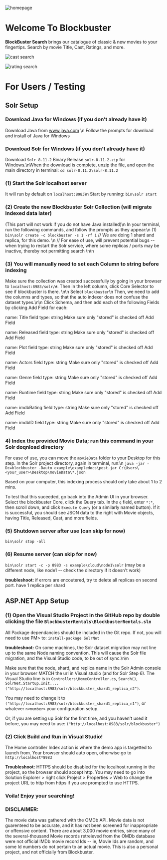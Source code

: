 ![homepage](https://user-images.githubusercontent.com/130514366/233876718-50f12ca1-9c64-40b3-821d-0327be8e4807.PNG)
# Welcome To Blockbuster
**BlockBuster Search** brings our catalogue of classic & new movies to your fingertips.
Search by movie Title, Cast, Ratings, and more.

![cast search](https://user-images.githubusercontent.com/130514366/233876725-1bd122cd-005c-463b-a3bc-4c5367e79562.PNG)

![rating search](https://user-images.githubusercontent.com/130514366/233876731-747f83c7-0aeb-4fc0-8f0c-038ce04f5882.PNG)

# For Users / Testing

## Solr Setup

### Download Java for Windows (if you don't already have it)
Download Java from www.java.com \n
Follow the prompts for download and install of Java for Windows

### Download Solr for Windows (if you don't already have it)
Download `Solr 8.11.2` Binary Release `solr-8.11.2.zip` for Windows.\nWhen the download is complete, unzip the file, and open the main directory in terminal: `cd solr-8.11.2\solr-8.11.2`

### (1) Start the Solr localhost server
It will run by default on `localhost:8983`\n
Start by running: `bin\solr start`

### (2) Create the new Blockbuster Solr Collection (will migrate Indexed data later)
(This part will not work if you do not have Java installed)\n 
In your terminal, run the following commands, and follow the prompts as they appear:\n
(1) `bin\solr create -c blockbuster -s 1 -rf 1`
// We are doing 1 shard and replica, for this demo. \n
// For ease of use,  will prevent potential bugs -- when trying to restart the Solr service, where some replicas / ports may be inactive, thereby not permitting search
\n\n

### (3) You will manually need to set each Column to string before indexing
Make sure the collection was created successfully by going in your browser to `localhost:8983/solr/#`. Then in the left column, click Core Selector to see if blockbuster is there.
\n\n
Select `blockbuster`\n
Then, we need to add the columns and types, so that the auto indexer does not confuse the dataset types.\n\n
Click Schema, and then add each of the following Fields by clicking Add Field for each:


name: Title
field type: string
Make sure only "stored" is checked off
Add Field


name: Released
field type: string
Make sure only "stored" is checked off
Add Field

name: Plot
field type: string
Make sure only "stored" is checked off
Add Field

name: Actors
field type: string
Make sure only "stored" is checked off
Add Field


name: Genre
field type: string
Make sure only "stored" is checked off
Add Field

name: Runtime
field type: string
Make sure only "stored" is checked off
Add Field


name: imdbRating
field type: string
Make sure only "stored" is checked off
Add Field


name: imdbID
field type: string
Make sure only "stored" is checked off
Add Field

### 4) Index the provided Movie Data; run this command in your Solr doqnload directory
For ease of use, you can move the `movieData` folder to your Desktop for this step.
In the Solr project directory, again in terminal, run:\n
`java -jar -Dc=blockbuster -Dauto example\exampledocs\post.jar C:\Users\<your_user>\Desktop\movieData\*.json`

Based on your computer, this indexing process should only take about 1 to 2 mins.

To test that this suceeded, go back into the Admin UI in your browser. Select the blockbuster Core, click the Query tab. In the `q` field, enter `*:*`, then scroll down, and click `Execute Query` (or a similarly named button). If it is successful, you should see JSON data to the right with Movie objects, having Title, Released, Cast, and more fields.

### (5) Shutdown server after use (can skip for now)
`bin\solr stop -all`

### (6) Resume server (can skip for now)
`bin\solr start -c -p 8983 -s example\cloud\node1\solr` (may be a different node, like node1 -- check the directory if it doesn't work)

**troubleshoot:** if errors are encoutered, try to delete all replicas on second port. have 1 replica per shard

## ASP.NET App Setup
### (1) Open the Visual Studio Project in the GitHub repo by double clicking the file `BlockbusterRentals\BlockbusterRentals.sln`
All Package dependancies should be included in the Git repo. If not, you will need to use PM> to: `install-package SolrNet`


**troubleshoot:** On some machines, the Solr dataset migration may not line up to the same Node naming convention. This will cause the Solr file migration, and the Visual Studio code, to be out of sync.\n\n

Make sure that the node, shard, and replica name in the Solr Admin console in your browser MATCH the url in Visual studio (and for Solr Step 6). The Visual Studio line is in `Controllers\HomeController.cs`, `Search()`, `SolrNet.Startup.Init....("http://localhost:8983/solr/blockbuster_shard1_replica_n2")`.

You may need to change it to
`("http://localhost:8983/solr/blockbuster_shard1_replica_n1")`, or whatever `n<number>` your configuration setup.

Or, if you are setting up Solr for the first time, and you haven't used it before, you may need to use:
`("http://localhost:8983/solr/blockbuster")`

### (2) Click Build and Run in Visual Studio!
The Home controller Index action is where the demo app is targetted to launch from. Your browser should auto open, otherwise go to `http://localhost*8983`


**Troubleshoot:** HTTPS should be disabled for the localhost running in the project, so the browser should accept http. You may need to go into Solution Explorer > right click Project > Properties > Web to change the project URL to http from https if you are prompted to use HTTPS.


### Voila! Enjoy your searching!

### DISCLAIMER: 
The movie data was gathered with the OMDb API. Movie data is not guarenteed to be accurate, and it has not been screened for inappropriate or offensive content. There are about 3,000 movie entries, since many of the several-thousand Movie records retreieved from the OMDb database were not official IMDb movie record Ids -- ie, Movie Ids are random, and some Id numbers do not pertain to an actual movie. This is also a personal project, and not officially from Blockbuster.
